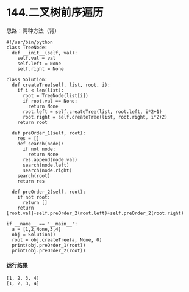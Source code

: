 # 144.二叉树前序遍历
思路：两种方法（背）

    #!/usr/bin/python
    class TreeNode:
      def __init__(self, val):
        self.val = val
        self.left = None
        self.right = None

    class Solution:
      def createTree(self, list, root, i):
        if i < len(list):
          root = TreeNode(list[i])
          if root.val == None:
            return None
          root.left = self.createTree(list, root.left, i*2+1)
          root.right = self.createTree(list, root.right, i*2+2)
        return root

      def preOrder_1(self, root):
        res = []
        def search(node):
          if not node:
            return None
          res.append(node.val)
          search(node.left)
          search(node.right)
        search(root)
        return res

      def preOrder_2(self, root):
        if not root:
          return []
        return [root.val]+self.preOrder_2(root.left)+self.preOrder_2(root.right)

    if __name__ == '__main__':
      a = [1,2,None,3,4]
      obj = Solution()
      root = obj.createTree(a, None, 0)
      print(obj.preOrder_1(root))
      print(obj.preOrder_2(root))

#### 运行结果
    [1, 2, 3, 4]
    [1, 2, 3, 4]
